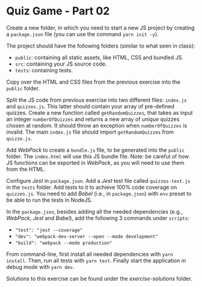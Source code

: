 # Quiz Game - Part 02

Create a new folder, in which you need to start a new JS project by creating
a `package.json` file (you can use the command `yarn init -y`).

The project should have the following folders (similar to what seen in class):
* `public`: containing all static assets, like HTML, CSS and bundled JS.
* `src`: containing your JS source code.
* `tests`: containing tests.

Copy over the HTML and CSS files from the previous exercise into the `public` folder.

Split the JS code from previous exercise into two different files: `index.js`
and `quizzes.js`.
This latter should contain your array of pre-defined quizzes.
Create a new function called `getRandomQuizzes`, that takes as input an integer
`numberOfQuizzes` and returns a new array of *unique* quizzes chosen at random.
It should throw an exception when  `numberOfQuizzes`  is invalid.
The main `index.js` file should import `getRandomQuizzes` from `quizze.js`.

Add *WebPack* to create a `bundle.js` file, to be generated into the `public` folder.
The `index.html` will use this JS bundle file.
Note: be careful of how JS functions can be exported in *WebPack*, as you will need to
use them from the HTML.

Configure *Jest* in `package.json`.
Add a *Jest* test file called `quizzes-test.js` in the `tests` folder.
Add tests to it to achieve 100% code coverage on `quizzes.js`.
You need to add *Babel* (i.e., in `package.json`) with `env` preset to be able to run the tests in NodeJS.

In the `package.json`, besides adding all the needed dependencies
(e.g., *WebPack*, *Jest* and *Babel*), add the following 3 commands under `scripts`:
* `"test": "jest --coverage"`
* `"dev": "webpack-dev-server --open --mode development"`
* `"build": "webpack --mode production"`

From command-line, first install all needed dependencies with `yarn install`.
Then, run all tests with `yarn test`.
Finally start the application in debug mode with `yarn dev`.


Solutions to this exercise can be found under the *exercise-solutions* folder.